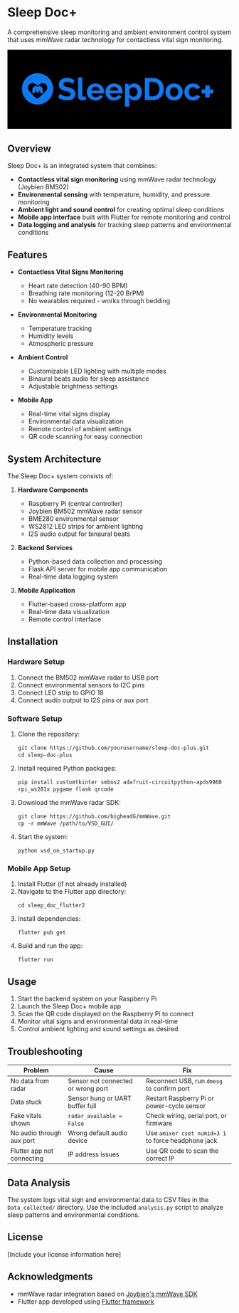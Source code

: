 # Sleep Doc+

A comprehensive sleep monitoring and ambient environment control system that uses mmWave radar technology for contactless vital sign monitoring.

![Sleep Doc+ Logo](assets/logo.png)

## Overview

Sleep Doc+ is an integrated system that combines:

- **Contactless vital sign monitoring** using mmWave radar technology (Joybien BM502)
- **Environmental sensing** with temperature, humidity, and pressure monitoring
- **Ambient light and sound control** for creating optimal sleep conditions
- **Mobile app interface** built with Flutter for remote monitoring and control
- **Data logging and analysis** for tracking sleep patterns and environmental conditions

## Features

- **Contactless Vital Signs Monitoring**
  - Heart rate detection (40-90 BPM)
  - Breathing rate monitoring (12-20 BrPM)
  - No wearables required - works through bedding

- **Environmental Monitoring**
  - Temperature tracking
  - Humidity levels
  - Atmospheric pressure

- **Ambient Control**
  - Customizable LED lighting with multiple modes
  - Binaural beats audio for sleep assistance
  - Adjustable brightness settings

- **Mobile App**
  - Real-time vital signs display
  - Environmental data visualization
  - Remote control of ambient settings
  - QR code scanning for easy connection

## System Architecture

The Sleep Doc+ system consists of:

1. **Hardware Components**
   - Raspberry Pi (central controller)
   - Joybien BM502 mmWave radar sensor
   - BME280 environmental sensor
   - WS2812 LED strips for ambient lighting
   - I2S audio output for binaural beats

2. **Backend Services**
   - Python-based data collection and processing
   - Flask API server for mobile app communication
   - Real-time data logging system

3. **Mobile Application**
   - Flutter-based cross-platform app
   - Real-time data visualization
   - Remote control interface

## Installation

### Hardware Setup

1. Connect the BM502 mmWave radar to USB port
2. Connect environmental sensors to I2C pins
3. Connect LED strip to GPIO 18
4. Connect audio output to I2S pins or aux port

### Software Setup

1. Clone the repository:
   ```
   git clone https://github.com/yourusername/sleep-doc-plus.git
   cd sleep-doc-plus
   ```

2. Install required Python packages:
   ```
   pip install customtkinter smbus2 adafruit-circuitpython-apds9960 rpi_ws281x pygame flask qrcode
   ```

3. Download the mmWave radar SDK:
   ```
   git clone https://github.com/bigheadG/mmWave.git
   cp -r mmWave /path/to/VSD_GUI/
   ```

4. Start the system:
   ```
   python vsd_on_startup.py
   ```

### Mobile App Setup

1. Install Flutter (if not already installed)
2. Navigate to the Flutter app directory:
   ```
   cd sleep_doc_flutter2
   ```
3. Install dependencies:
   ```
   flutter pub get
   ```
4. Build and run the app:
   ```
   flutter run
   ```

## Usage

1. Start the backend system on your Raspberry Pi
2. Launch the Sleep Doc+ mobile app
3. Scan the QR code displayed on the Raspberry Pi to connect
4. Monitor vital signs and environmental data in real-time
5. Control ambient lighting and sound settings as desired

## Troubleshooting

| Problem | Cause | Fix |
|---------|-------|-----|
| No data from radar | Sensor not connected or wrong port | Reconnect USB, run `dmesg` to confirm port |
| Data stuck | Sensor hung or UART buffer full | Restart Raspberry Pi or power-cycle sensor |
| Fake vitals shown | `radar_available = False` | Check wiring, serial port, or firmware |
| No audio through aux port | Wrong default audio device | Use `amixer cset numid=3 1` to force headphone jack |
| Flutter app not connecting | IP address issues | Use QR code to scan the correct IP |

## Data Analysis

The system logs vital sign and environmental data to CSV files in the `Data_collected/` directory. Use the included `analysis.py` script to analyze sleep patterns and environmental conditions.

## License

[Include your license information here]

## Acknowledgments

- mmWave radar integration based on [Joybien's mmWave SDK](https://github.com/bigheadG/mmWave)
- Flutter app developed using [Flutter framework](https://flutter.dev/)